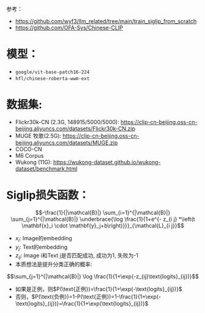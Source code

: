 参考：
- https://github.com/wyf3/llm_related/tree/main/train_siglip_from_scratch
- https://github.com/OFA-Sys/Chinese-CLIP

# 模型：
- `google/vit-base-patch16-224`
- `hfl/chinese-roberta-wwm-ext`

# 数据集:
- Flickr30k-CN (2.3G, 148915/5000/5000): https://clip-cn-beijing.oss-cn-beijing.aliyuncs.com/datasets/Flickr30k-CN.zip
- MUGE 牧歌(2.5G): https://clip-cn-beijing.oss-cn-beijing.aliyuncs.com/datasets/MUGE.zip
- COCO-CN
- M6 Corpus
- Wukong (11G): https://wukong-dataset.github.io/wukong-dataset/benchmark.html


# Siglip损失函数：
$$-\frac{1}{|\mathcal{B}|} \sum_{i=1}^{|\mathcal{B}|} \sum_{j=1}^{|\mathcal{B}|} \underbrace{\log \frac{1}{1+e^{- z_{i j} *\left(t \mathbf{x}_i \cdot \mathbf{y}_j+b\right)}}}_{\mathcal{L}_{i j}}$$

- $x_i$: Image的embedding
- $y_j$: Text的embedding
- $z_{i j}$: Image i和Text j是否匹配成功, 成功为1, 失败为-1
- 本质想法是提升分类正确的概率: 

$$\sum_{j=1}^{|\mathcal{B}|} \log \frac{1}{1+\exp(-z_{ij}\text{logits}_{ij})}$$

- 如果是正例，则$P(\text{正例})=\frac{1}{1+\exp(-\text{logits}_{ij})}$
- 否则，$P(\text{负例})=1-P(\text{正例})=1-\frac{1}{1+\exp(-\text{logits}_{ij})}=\frac{1}{1+\exp(\text{logits}_{ij})}$